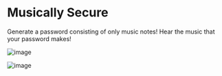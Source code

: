 # Musically Secure
Generate a password consisting of only music notes! Hear the music that your password makes!

![image](https://user-images.githubusercontent.com/67112226/117477592-2d65cc00-af2c-11eb-87d5-945eaf78ac58.png)

![image](https://user-images.githubusercontent.com/67112226/117477657-440c2300-af2c-11eb-90f7-eaa0916f9539.png)

